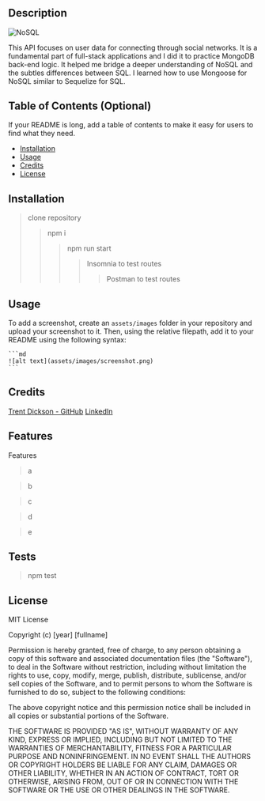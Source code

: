 # <Social Network API>

## Description

![NoSQL](https://img.shields.io/badge/NoSQL-MongoDB-yellowgreen)

This API focuses on user data for connecting through social networks. It is a fundamental part of full-stack applications and I did it to practice MongoDB back-end logic. It helped me bridge a deeper understanding of NoSQL and the subtles differences between SQL. I learned how to use Mongoose for NoSQL similar to Sequelize for SQL. 

## Table of Contents (Optional)

If your README is long, add a table of contents to make it easy for users to find what they need.

- [Installation](#installation)
- [Usage](#usage)
- [Credits](#credits)
- [License](#license)

## Installation

> clone repository 
>> npm i
>>> npm run start
>>>> Insomnia to test routes
>>>>> Postman to test routes

## Usage

To add a screenshot, create an `assets/images` folder in your repository and upload your screenshot to it. Then, using the relative filepath, add it to your README using the following syntax:

    ```md
    ![alt text](assets/images/screenshot.png)
    ```

## Credits

[Trent Dickson - GitHub](https://github.com/tdickson96)
[LinkedIn](https://www.linkedin.com/in/tad96/)

## Features

Features
>   a

>   b

>   c

>   d

>   e

## Tests

> npm test

## License

MIT License

Copyright (c) [year] [fullname]

Permission is hereby granted, free of charge, to any person obtaining a copy
of this software and associated documentation files (the "Software"), to deal
in the Software without restriction, including without limitation the rights
to use, copy, modify, merge, publish, distribute, sublicense, and/or sell
copies of the Software, and to permit persons to whom the Software is
furnished to do so, subject to the following conditions:

The above copyright notice and this permission notice shall be included in all
copies or substantial portions of the Software.

THE SOFTWARE IS PROVIDED "AS IS", WITHOUT WARRANTY OF ANY KIND, EXPRESS OR
IMPLIED, INCLUDING BUT NOT LIMITED TO THE WARRANTIES OF MERCHANTABILITY,
FITNESS FOR A PARTICULAR PURPOSE AND NONINFRINGEMENT. IN NO EVENT SHALL THE
AUTHORS OR COPYRIGHT HOLDERS BE LIABLE FOR ANY CLAIM, DAMAGES OR OTHER
LIABILITY, WHETHER IN AN ACTION OF CONTRACT, TORT OR OTHERWISE, ARISING FROM,
OUT OF OR IN CONNECTION WITH THE SOFTWARE OR THE USE OR OTHER DEALINGS IN THE
SOFTWARE.